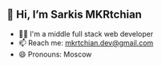 ## 👋 Hi, I’m Sarkis MKRtchian
- 🧑‍💻 I'm a middle full stack web developer
- 📫 Reach me: mkrtchian.dev@gmail.com
- 😄 Pronouns: Moscow

<!---
SarkisMKRtchian/SarkisMKRtchian is a ✨ special ✨ repository because its `README.md` (this file) appears on your GitHub profile.
You can click the Preview link to take a look at your changes.
--->
